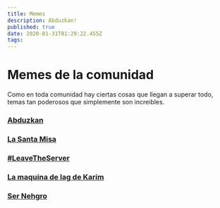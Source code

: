 ```yaml
---
title: Memes
description: Abduzkan!
published: true
date: 2020-01-31T01:29:22.455Z
tags: 
---
```


# Memes de la comunidad

Como en toda comunidad hay ciertas cosas que llegan a superar todo, temas tan poderosos que simplemente son increibles.

### [**Abduzkan**](./memes/abduzkangeneral)
### [**La Santa Misa**](./memes/la_santa_misa)
### [**#LeaveTheServer**](./memes/leaveserver)
### [**La maquina de lag de Karim**](./memes/maquina_de_lag_de_karim)
### [**Ser Nehgro**](./memes/nehgro)